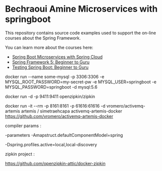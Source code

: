# Bechraoui Amine Microservices with springboot

This repository contains source code examples used to support the on-line courses about the Spring Framework.

You can learn more about the courses here:
* [Spring Boot Microservices with Spring Cloud](https://www.udemy.com/spring-boot-microservices-with-spring-cloud-beginner-to-guru/?couponCode=GIT_HUB2)
* [Spring Framework 5: Beginner to Guru](https://www.udemy.com/course/spring-framework-5-beginner-to-guru/?couponCode=GITHUB_SFGPETCLINIC)
* [Testing Spring Boot: Beginner to Guru](https://www.udemy.com/testing-spring-boot-beginner-to-guru/?couponCode=GITHUB_REPO_SF5B2G)

docker run --name some-mysql -p 3306:3306 -e MYSQL_ROOT_PASSWORD=my-secret-pw -e MYSQL_USER=springboot -e MYSQL_PASSWORD=springboot -d mysql:5.6

docker run -d -p 9411:9411 openzipkin/zipkin

docker run -it --rm -p 8161:8161 -p 61616:61616 -d vromero/activemq-artemis
artemis / simetraehcapa
activemq-artemis-docker
https://github.com/vromero/activemq-artemis-docker

compiler params : 

-parameters -Amapstruct.defaultComponentModel=spring

-Dspring.profiles.active=local,local-discovery

zipkin project :

https://github.com/openzipkin-attic/docker-zipkin